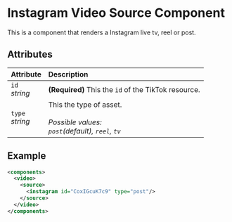 # Instagram Video Source Component

This is a component that renders a Instagram live tv, reel or post.


## Attributes

| Attribute             | Description                                                                              |
| :-------------------- | :--------------------------------------------------------------------------------------- |
| `id` <br/> _string_   | **(Required)** This the `id` of the TikTok resource.                                     |
| `type` <br/> _string_ | This the type of asset. </br> </br>_Possible values: <br> `post`(default), `reel`, `tv`_ |

## Example

```xml
<components>
  <video>
    <source>
      <instagram id="CoxIGcuK7c9" type="post"/>
    </source>
  </video>
</components>
```